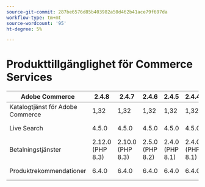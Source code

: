 ```yaml
---
source-git-commit: 287be6576d85b403982a50d462b41ace79f697da
workflow-type: tm+mt
source-wordcount: '95'
ht-degree: 5%

---
```

# Produkttillgänglighet för Commerce Services


<table style="table-layout:auto">
  <thead>
    <tr>
      <th>Adobe Commerce</th>
      <th>2.4.8</th>
      <th>2.4.7</th>
      <th>2.4.6</th>
      <th>2.4.5</th>
      <th>2.4.4</th>
      <th></th>
    </tr>
  </thead>
  <tbody>
      <tr>
          <td>Katalogtjänst för Adobe Commerce</td>
          <td>1,32</td>
          <td>1,32</td>
          <td>1,32</td>
          <td>1,32</td>
          <td>1,32</td>
          <td>
              <a href="https://experienceleague.adobe.com/sv/docs/commerce/catalog-service/guide-overview">Översikt</a><br/>
              <a href="https://experienceleague.adobe.com/sv/docs/commerce/catalog-service/release-notes">Versionsinformation</a><br/>
          </td>
      </tr>
      <tr>
          <td>Live Search</td>
          <td>4.5.0</td>
          <td>4.5.0</td>
          <td>4.5.0</td>
          <td>4.5.0</td>
          <td>4.5.0</td>
          <td>
              <a href="https://commercemarketplace.adobe.com/magento-live-search.html">Marketplace</a><br/>
              <a href="https://experienceleague.adobe.com/sv/docs/commerce/live-search/release-notes">Versionsinformation</a><br/>
          </td>
      </tr>
      <tr>
          <td>Betalningstjänster</td>
          <td>2.12.0 (PHP 8.3)</td>
          <td>2.10.0 (PHP 8.3)</td>
          <td>2.5.0 (PHP 8.2)</td>
          <td>2.4.0 (PHP 8.1)</td>
          <td>2.4.0 (PHP 8.1)</td>
          <td>
              <a href="https://commercemarketplace.adobe.com/magento-payment-services.html">Marketplace</a><br/>
              <a href="https://experienceleague.adobe.com/sv/docs/commerce/payment-services/release-notes">Versionsinformation</a><br/>
          </td>
      </tr>
      <tr>
          <td>Produktrekommendationer</td>
          <td>6.4.0</td>
          <td>6.4.0</td>
          <td>6.4.0</td>
          <td>6.4.0</td>
          <td>6.4.0</td>
          <td>
              <a href="https://commercemarketplace.adobe.com/magento-product-recommendations.html">Marketplace</a><br/>
              <a href="https://experienceleague.adobe.com/sv/docs/commerce/product-recommendations/release-notes">Versionsinformation</a><br/>
          </td>
      </tr>
  </tbody>
</table>
